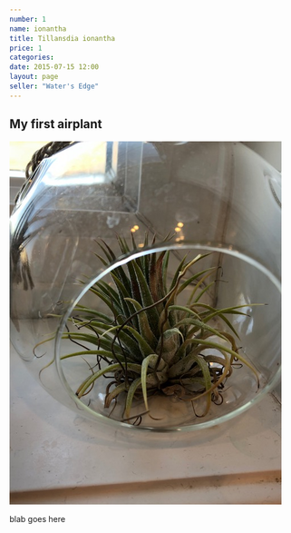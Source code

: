 ```yaml
---
number: 1
name: ionantha
title: Tillansdia ionantha
price: 1
categories:
date: 2015-07-15 12:00
layout: page
seller: "Water's Edge"
---
```

## My first airplant

!["Tillandsia ionantha"](/i/IMG_5458.jpeg "Tillandsia ionanatha")

blab goes here
